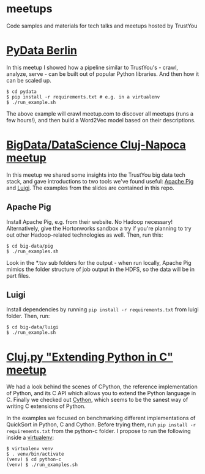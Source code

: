 meetups
=======

Code samples and materials for tech talks and meetups hosted by TrustYou

# [PyData Berlin](http://www.meetup.com/PyData-Berlin/events/226240128/)

In this meetup I showed how a pipeline similar to TrustYou's - crawl, analyze, serve - can be built out of popular Python libraries. And then how it can be scaled up.

```
$ cd pydata
$ pip install -r requirements.txt # e.g. in a virtualenv
$ ./run_example.sh
```

The above example will crawl meetup.com to discover all meetups (runs a few hours!), and then build a Word2Vec model based on their descriptions.

# [BigData/DataScience Cluj-Napoca meetup](http://www.meetup.com/Big-Data-Data-Science-Meetup-Cluj-Napoca/events/216156792/)

In this meetup we shared some insights into the TrustYou big data tech stack, and gave introductions to two tools we've found useful: [Apache Pig](http://pig.apache.org/) and [Luigi](https://github.com/spotify/luigi). The examples from the slides are contained in this repo.

## Apache Pig

Install Apache Pig, e.g. from their website. No Hadoop necessary! Alternatively, give the Hortonworks sandbox a try if you're planning to try out other Hadoop-related technologies as well. Then, run this:

```
$ cd big-data/pig
$ ./run_examples.sh
```

Look in the *.tsv sub folders for the output - when run locally, Apache Pig mimics the folder structure of job output in the HDFS, so the data will be in part files.

## Luigi

Install dependencies by running `pip install -r requirements.txt` from luigi folder. Then, run:

```
$ cd big-data/luigi
$ ./run_example.sh
```

# [Cluj.py "Extending Python in C" meetup](http://www.meetup.com/Cluj-py/events/218034932/)

We had a look behind the scenes of CPython, the reference implementation of Python, and its C API which allows you to extend the Python language in C. Finally we checked out [Cython](http://cython.org/), which seems to be the sanest way of writing C extensions of Python.

In the examples we focused on benchmarking different implementations of QuickSort in Python, C and Cython. Before trying them, run `pip install -r requirements.txt` from the python-c folder. I propose to run the following inside a [virtualenv](http://virtualenv.readthedocs.org/en/latest/):

```
$ virtualenv venv
$ . venv/bin/activate 
(venv) $ cd python-c
(venv) $ ./run_examples.sh
```
